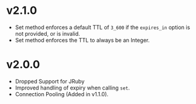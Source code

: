 # v2.1.0

* Set method enforces a default TTL of `3_600` if the `expires_in` option is not provided, or is invalid.
* Set method enforces the TTL to always be an Integer.

# v2.0.0

* Dropped Support for JRuby
* Improved handling of expiry when calling `set`.
* Connection Pooling (Added in v1.1.0).
